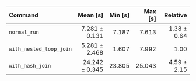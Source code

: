 | Command | Mean [s] | Min [s] | Max [s] | Relative |
|:---|---:|---:|---:|---:|
| `normal_run` | 7.281 ± 0.131 | 7.187 | 7.613 | 1.38 ± 0.64 |
| `with_nested_loop_join` | 5.281 ± 2.468 | 1.607 | 7.992 | 1.00 |
| `with_hash_join` | 24.242 ± 0.345 | 23.805 | 25.043 | 4.59 ± 2.15 |
